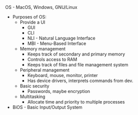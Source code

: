 
OS - MacOS, Windows, GNU/Linux
* Purposes of OS:
    * Provide a UI
        * GUI
        * CLI
        * NLI - Natural Language Interface
        * MBI - Menu-Based Interface
    * Memory management
        * Keeps track of secondary and primary memory
        * Controls access to RAM
        * Keeps track of files and file management system
    * Peripheral management
        * Keyboard, mouse, monitor, printer
        * Has device drivers, interprets commands from dev.
    * Basic security
        * Passwords, maybe encryption
    * Multitasking
        * Allocate time and priority to multiple processes
* BiOS - Basic Input/Output System


```python

```
